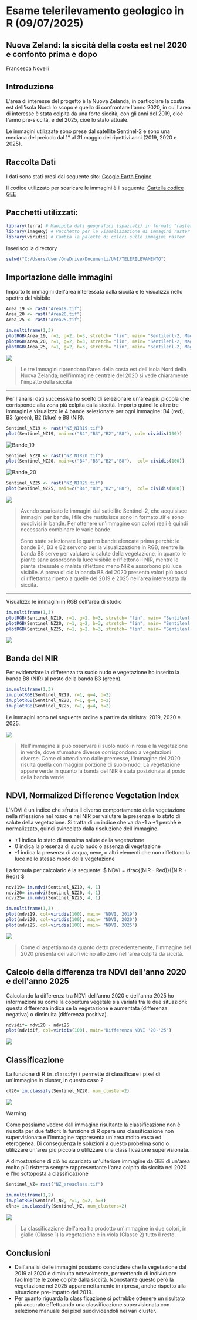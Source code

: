 # **Esame telerilevamento geologico in R (09/07/2025)**
## Nuova Zeland: la siccità della costa est nel 2020 e confonto prima e dopo 
Francesca Novelli

## Introduzione
L'area di interesse del progetto è la Nuova Zelanda, in particolare la costa est dell'isola Nord: lo scopo è quello di confrontare l'anno 2020, in cui l'area di interesse è stata colpita da una forte siccità, con gli anni del 2019, cioè l'anno pre-siccità, e del 2025, cioè lo stato attuale. 

Le immagini utilizzate sono prese dal satellite Sentinel-2 e sono una mediana del preiodo dal 1° al 31 maggio dei ripettivi anni (2019, 2020 e 2025). 

## Raccolta Dati
I dati sono stati presi dal seguente sito: [Google Earth Engine](https://earthengine.google.com/)

Il codice utilizzato per scaricare le immagini è il seguente: [Cartella codice GEE](https://github.com/francescanovelli/Telerilevamento2025/blob/main/esame/GEE.js)

## Pacchetti utilizzati:
``` r
library(terra) # Manipola dati geografici (spaziali) in formato "raster" e "vettore"
library(imageRy) # Pacchetto per la visualizzazione di immagini raster su R
library(viridis) # Cambia la palette di colori sulle immagini raster
```
Inserisco la directory
``` r
setwd("C:/Users/User/OneDrive/Documenti/UNI/TELERILEVAMENTO")
```

## Importazione delle immagini
Importo le immagini dell'area interessata dalla siccità e le visualizzo nello spettro del visibile 
``` r
Area_19 <- rast("Area19.tif")
Area_20 <- rast("Area20.tif")
Area_25 <- rast("Area25.tif")
 
im.multiframe(1,3) 
plotRGB(Area_19, r=1, g=2, b=3, stretch= "lin", main= "Sentilenl-2, Mag. 2019")
plotRGB(Area_20, r=1, g=2, b=3, stretch= "lin", main= "Sentilenl-2, Mag. 2020")
plotRGB(Area_25, r=1, g=2, b=3, stretch= "lin", main= "Sentilenl-2, Mag. 2025")
```
<img src="../Pics/NZ_insieme.png" />

> Le tre immagini riprendono l'area della costa est dell'isola Nord della Nuova Zelanda; nell'immagine centrale del 2020 si vede chiaramente l'impatto della siccità

---
Per l'analisi dati successiva ho scelto di selezionare un'area più piccola che corrisponde alla zona più colpita dalla siccità. Importo quindi le altre tre immagini e visualizzo le 4 bande selezionate per ogni immagine: B4 (red), B3 (green), B2 (blue) e B8 (NIR). 

``` r
Sentinel_NZ19 <- rast("NZ_NIR19.tif")
plot(Sentinel_NZ19, main=c("B4","B3","B2","B8"), col= cividis(100))
``` 

![Bande_19](https://github.com/user-attachments/assets/2fd368c1-f54f-445b-87a7-7709588683cc)

``` r
Sentinel_NZ20 <- rast("NZ_NIR20.tif")
plot(Sentinel_NZ20, main=c("B4","B3","B2","B8"),  col= cividis(100))
```

![Bande_20](https://github.com/user-attachments/assets/318c47b1-be3b-45b5-862a-32b6cd52210b)


``` r
Sentinel_NZ25 <- rast("NZ_NIR25.tif")
plot(Sentinel_NZ25, main=c("B4","B3","B2","B8"),  col= cividis(100))
``` 
<img src="../Pics/Bande_25.png" />

> Avendo scaricato le immagini dal satiellite Sentinel-2, che acquisisce immagini per bande, i file che restituisce sono in formato .tif e sono suddivisi in bande. Per ottenere un'immagine con colori reali è quindi necessario combinare le varie bande.
>
> Sono state selezionate le quattro bande elencate prima perchè: le bande B4, B3 e B2 servono per la visualizzazione in RGB, mentre la banda B8 serve per valutare la salute della vegetazione, in quanto le piante sane assorbono la luce visibile e riflettono il NIR, mentre le piante stressate o malate riflettono meno NIR e assorbono più luce visibile. A prova di ciò la banda B8 del 2020 presenta valori più bassi di riflettanza ripetto a quelle del 2019 e 2025 nell'area interessata da siccità.

---

Visualizzo le immagini in RGB dell'area di studio
``` r
im.multiframe(1,3) 
plotRGB(Sentinel_NZ19, r=1, g=2, b=3, stretch= "lin", main= "Sentilenl-2, Mag. 2019")
plotRGB(Sentinel_NZ20, r=1, g=2, b=3, stretch= "lin", main= "Sentilenl-2, Mag. 2020")
plotRGB(Sentinel_NZ25, r=1, g=2, b=3, stretch= "lin", main= "Sentilenl-2, Mag. 2025")
```

<img src="../Pics/NZ_areapiccola.png" />

## Banda del NIR
Per evidenziare la differenza tra suolo nudo e vegetazione ho inserito la banda B8 (NIR) al posto della banda B3 (green). 

``` r
im.multiframe(1,3)
im.plotRGB(Sentinel_NZ19, r=1, g=4, b=2)
im.plotRGB(Sentinel_NZ20, r=1, g=4, b=2)
im.plotRGB(Sentinel_NZ25, r=1, g=4, b=2)
```

Le immagini sono nel seguente ordine a partire da sinistra: 2019, 2020 e 2025.

 <img src="../Pics/area_NIR.png" />

> Nell'immagine si può osservare il suolo nudo in rosa e la vegetazione in verde, dove sfumature diverse corrispondono a vegetazioni diverse. Come ci attendiamo dalle premesse, l'immagine del 2020 risulta quella con maggior porzione di suolo nudo.
> La vegetazione appare verde in quanto la banda del NIR è stata posizionata al posto della banda verde


## NDVI, Normalized Difference Vegetation Index

L'NDVI è un indice che sfrutta il diverso comportamento della vegetazione nella riflessione nel rosso e nel NIR per valutare la presenza e lo stato di salute della vegetazione. Si tratta di un indice che va da -1 a +1 perchè è normalizzato, quindi svincolato dalla risoluzione dell'immagine.
+ +1 indica lo stato di massima salute della vegetazione
+ 0 indica la presenza di suolo nudo o assenza di vegetazione
+ -1 indica la presenza di acqua, neve, o altri elementi che non riflettono la luce nello stesso modo della vegetazione

La formula per calcolarlo è la seguente:      $` NDVI = \frac{(NIR - Red)}{(NIR + Red)} `$


``` r
ndvi19= im.ndvi(Sentinel_NZ19, 4, 1)
ndvi20= im.ndvi(Sentinel_NZ20, 4, 1)
ndvi25= im.ndvi(Sentinel_NZ25, 4, 1)

im.multiframe(1,3)
plot(ndvi19, col=viridis(100), main= "NDVI, 2019")
plot(ndvi20, col=viridis(100), main= "NDVI, 2020")
plot(ndvi25, col=viridis(100), main= "NDVI, 2025")
```

<img src="../Pics/NZ_NDVI.png" />

> Come ci aspettiamo da quanto detto precedentemente, l'immagine del 2020 presenta dei valori vicino allo zero nell'area colpita da siccità.

## Calcolo della differenza tra NDVI dell'anno 2020 e dell'anno 2025
Calcolando la differenza tra NDVI dell'anno 2020 e dell'anno 2025 ho informazioni su come la copertura vegetale sia variata tra le due situazioni: questa differenza indica se la vegetazione è aumentata (differenza negativa) o diminuita (differenza positiva). 

```r
ndvidif= ndvi20 - ndvi25
plot(ndvidif, col=viridis(100), main="Differenza NDVI '20-'25")
```
<img src="../Pics/dif_NDVI.png" />

## Classificazione
La funzione di R `im.classify()` permette di classificare i pixel di un'immagine in cluster, in questo caso 2.

```r
cl20= im.classify(Sentinel_NZ20, num_cluster=2)
```

<img src="../Pics/class_20.png" />

>[!WARNING]
>
> Come possiamo vedere dall'immagine risultante la classificazione non è riuscita per due fattori: la funzione di R opera una classificazione non supervisionata e l'immagine rappresenta un'area molto vasta ed eterogenea. Di conseguenza le soluzioni a questo probelma sono o utilizzare un'area più piccola o utilizzare una classificazione supervisionata.

A dimostrazione di ciò ho scaricato un'ulteriore immagine da GEE di un'area molto più ristretta sempre rappresentante l'area colpita da siccità nel 2020 e l'ho sottoposta a classificazione

```r
Sentinel_NZ= rast("NZ_areaclass.tif")

im.multiframe(1,2)
im.plotRGB(Sentinel_NZ, r=1, g=2, b=3)
clnz= im.classify(Sentinel_NZ, num_clusters=2)
```

<img src="../Pics/NZ_classarea.png" />

> La classificazione dell'area ha prodotto un'immagine in due colori, in giallo (Classe 1) la vegetazione e in viola (Classe 2) tutto il resto. 

## Conclusioni 
- Dall'analisi delle immagini possiamo concludere che la vegetazione dal 2019 al 2020 è diminuita notevolmente, permettendo di individuare facilmente le zone colpite dalla siccità. Nonostante questo però la vegetazione nel 2025 appare nettamente in ripresa, anche rispetto alla situazione pre-impatto del 2019. 
- Per quanto riguarda la classificazione si potrebbe ottenere un risultato più accurato effettuando una classificazione supervisionata con selezione manuale dei pixel suddividendoli nei vari cluster. 
